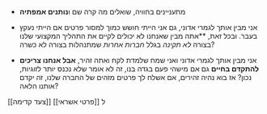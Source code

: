 * מתעניינים בחוויה, שואלים מה קרה שם ו**נותנים אמפתיה** 

* אני מבין אותך לגמרי אדוני, גם אני הייתי חושש כמוך למסור פרטים אם הייתי נעקץ בעבר. ובכל זאת, 
  **אתה מבין שאנחנו לא יכולים לקיים את התהליך המקצועי שלנו בצורה _לא תקינה_ בגלל _חברות אחרות_ שמתנהלות בצורה לא כשרה?

* אני מבין אותך לגמרי אדוני ואני שמח שלמדת לקח ואתה זהיר, **אבל אנחנו צריכים להתקדם בחיים**
	גם אם מישהי פעם בגדה בנו, זה לא אומר שלא נכנס יותר לזוגיות, נכון?
	אז בוא נהיה זהירים, אם אשלח לך פרטים מזהים של החברה שלנו, זה יקדם אותנו הלאה?


[[צעד קדימה]] ל [[פרטי  אשראי]]
